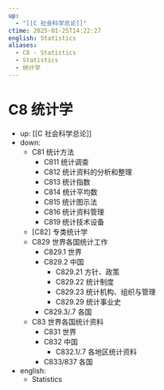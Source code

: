 ```yaml
---
up:
  - "[[C 社会科学总论]]"
ctime: 2025-01-25T14:22:27
english: Statistics
aliases:
  - C8 - Statistics
  - Statistics
  - 统计学
---
```


# C8 统计学

- up: [[C 社会科学总论]]
- down:
	- C81 统计方法
		- C811 统计调查
		- C812 统计资料的分析和整理
		- C813 统计指数
		- C814 统计平均数
		- C815 统计图示法
		- C816 统计资料管理
		- C819 统计技术设备
	- [C82] 专类统计学
	- C829 世界各国统计工作
		- C829.1 世界
		- C829.2 中国
			- C829.21 方针、政策
			- C829.22 统计制度
			- C829.23 统计机构、组织与管理
			- C829.29 统计事业史
		- C829.3/.7 各国
	- C83 世界各国统计资料
		- C831 世界
		- C832 中国
			- C832.1/.7 各地区统计资料
		- C833/837 各国
- english:
	- Statistics
